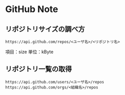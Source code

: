 # GitHub Note

## リポジトリサイズの調べ方
```
https://api.github.com/repos/<ユーザ名>/<リポジトリ名>
```

項目：size
単位：kByte

## リポジトリ一覧の取得
```
https://api.github.com/users/<ユーザ名>/repos
https://api.github.com/orgs/<組織名>/repos
```
